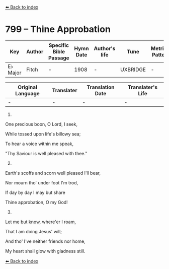 [⬅️ Back to index](../README.md)

# 799 – Thine Approbation

Key | Author   | Specific Bible Passage     |Hymn Date |Author's life |Tune |Metrical Pattern   |Composer/Source
-- | --------- | ---------------------------|----------|--------------|-----|-------------------|-------------  
E♭ Major |Fitch |- |1908 |- |UXBRIDGE |- |L. Mason

Original Language | Translater | Translation Date   | Translater's Life  
----------------- | --------- | --------------------|-------------     
\- |- |- |-




1.

One precious boon, O Lord, I seek,

While tossed upon life's billowy sea;

To hear a voice within me speak,

"Thy Saviour is well pleased with thee."



2.

Earth's scoffs and scorn well pleased I'll bear,

Nor mourn tho' under foot I'm trod,

If day by day I may but share

Thine approbation, O my God!



3.

Let me but know, where'er I roam,

That I am doing Jesus' will;

And tho' I've neither friends nor home,

My heart shall glow with gladness still.

[⬅️ Back to index](../README.md)
